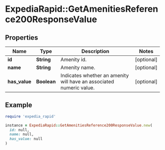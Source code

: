 # ExpediaRapid::GetAmenitiesReference200ResponseValue

## Properties

| Name | Type | Description | Notes |
| ---- | ---- | ----------- | ----- |
| **id** | **String** | Amenity id. | [optional] |
| **name** | **String** | Amenity name. | [optional] |
| **has_value** | **Boolean** | Indicates whether an amenity will have an associated numeric value. | [optional] |

## Example

```ruby
require 'expedia_rapid'

instance = ExpediaRapid::GetAmenitiesReference200ResponseValue.new(
  id: null,
  name: null,
  has_value: null
)
```

